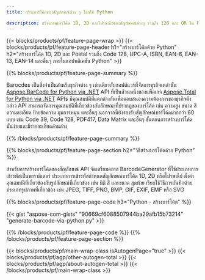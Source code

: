 ```yaml
---
title: สร้างบาร์โค้ดของสัญลักษณ์ต่าง ๆ โดยใช้ Python 

description: สร้างภาพบาร์โค้ด 1D, 2D และไปรษณีย์ของสัญลักษณ์ต่างๆ รวมถึง 128 และ QR ใน Python โดยใช้โค้ดไม่กี่บรรทัด 
---
```


{{< blocks/products/pf/feature-page-wrap >}}
{{< blocks/products/pf/feature-page-header h1="สร้างบาร์โค้ดด้วย Python" h2="สร้างบาร์โค้ด 1D, 2D และ Postal รวมถึง Code 128, UPC-A, ISBN, EAN-8, EAN-13, EAN-14 และอื่นๆ ภายในแอปพลิเคชัน Python" >}}

{{% blocks/products/pf/feature-page-summary %}}

Barocdes เป็นสิ่งจำเป็นสำหรับธุรกิจต่าง ๆ เช่นเดียวกับซอฟต์แวร์ที่จัดการธุรกิจเหล่านั้น [Aspose.BarCode for Python via .NET](https://products.aspose.com/barcode/python-net/) API ที่เป็นส่วนหนึ่งของแพ็คเกจ [Aspose.Total for Python via .NET](https://products.aspose.com/total/python-net/) APIs มีคุณสมบัติที่แตกต่างกันเพื่อตอบสนองความต้องการของธุรกิจดังกล่าว API สามารถจัดการคุณสมบัติที่เกี่ยวข้องกับลักษณะที่ปรากฏของบาร์โค้ด เช่น ความสูง ขนาด สี ความละเอียด ป้ายข้อความ มุมการหมุน และอื่นๆ นอกจากนี้ยังรองรับสัญลักษณ์บาร์โค้ดมากกว่า 60 แบบ เช่น Code 39, Code 128, PDF417, Data Matrix และอื่นๆ ขั้นตอนการสร้างบาร์โค้ดนั้นง่ายและมีรายละเอียดด้านล่าง

{{% /blocks/products/pf/feature-page-summary  %}}

{{% blocks/products/pf/feature-page-section  h2="วิธีสร้างบาร์โค้ดด้วย Python" %}}

สำหรับการสร้างบาร์โค้ดของสัญลักษณ์ API จัดเตรียมคลาส BarcodeGenerator ที่ใช้ประเภทการเข้ารหัสเป็นพารามิเตอร์ ประเภทการเข้ารหัสกำหนดสัญลักษณ์บาร์โค้ด 1D, 2D หรือไปรษณีย์ ตั้งค่าคุณสมบัติที่เกี่ยวข้องกับรูปลักษณ์ที่เกี่ยวข้อง เช่น มิติ สี และขนาด สุดท้าย เรียกใช้วิธีการบันทึกด้วยประเภทรูปภาพที่เกี่ยวข้อง เช่น JPEG, TIFF, PNG, BMP, GIF, EXIF, EMF หรือ SVG

{{% blocks/products/pf/feature-page-code h3="Python - สร้างบาร์โค้ด" %}}

{{< gist "aspose-com-gists" "90669cf6088507944ba29afb15b73214" "generate-barcode-via-python.py" >}}

{{% /blocks/products/pf/feature-page-code  %}}
{{% /blocks/products/pf/feature-page-section %}}

{{< blocks/products/pf/main-wrap-class isAutogenPage="true" >}}
{{< blocks/products/pf/agp/other-autogen-total >}}
{{< blocks/products/pf/agp/about-autogen-total >}} 
{{< /blocks/products/pf/main-wrap-class >}}
